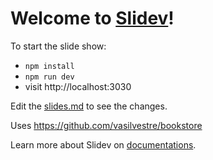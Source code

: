 # Welcome to [Slidev](https://github.com/slidevjs/slidev)!

To start the slide show:

- `npm install`
- `npm run dev`
- visit http://localhost:3030

Edit the [slides.md](./slides.md) to see the changes.

Uses https://github.com/vasilvestre/bookstore

Learn more about Slidev on [documentations](https://sli.dev/).
